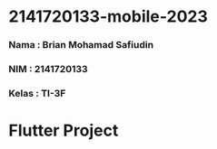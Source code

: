 # 2141720133-mobile-2023

### Nama : Brian Mohamad Safiudin
### NIM : 2141720133
### Kelas : TI-3F

# Flutter Project 
